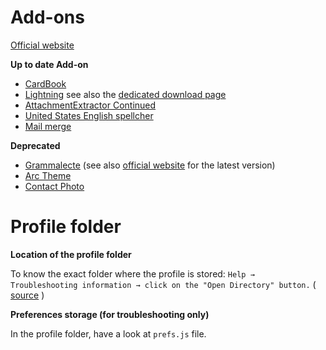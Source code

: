 # Add-ons 
 [Official website](https://addons.mozilla.org/fr/thunderbird/) 

**Up to date Add-on**
* [CardBook](https://addons.thunderbird.net/en-US/thunderbird/addon/cardbook/) 
* [Lightning](https://addons.mozilla.org/fr/thunderbird/addon/lightning/) see also the [dedicated download page](https://developer.mozilla.org/en-US/docs/Mozilla/Calendar/Calendar_Versions#Lightning) 
* [AttachmentExtractor Continued](https://addons.thunderbird.net/en-US/thunderbird/addon/attachmentextractor-continued/) 
* [United States English spellcher](https://addons.mozilla.org/fr/thunderbird/addon/united-states-english-spellche/) 
* [Mail merge](https://addons.mozilla.org/fr/thunderbird/addon/mail-merge/) 

**Deprecated**
* [Grammalecte](https://addons.thunderbird.net/en-US/thunderbird/addon/grammalecte-fr-thunderbird/) (see also [official website](https://grammalecte.net/) for the latest version)
* [Arc Theme](https://github.com/JD342/arc-thunderbird-integration) 
* [Contact Photo](https://addons.thunderbird.net/en-US/thunderbird/addon/contact-photos/) 
# Profile folder 
**Location of the profile folder**

To know the exact folder where the profile is stored:  `Help → Troubleshooting information → click on the "Open Directory" button.`
( [source](http://kb.mozillazine.org/Profile_folder_-_Thunderbird) )

**Preferences storage (for troubleshooting only)**

In the profile folder, have a look at `prefs.js` file.
